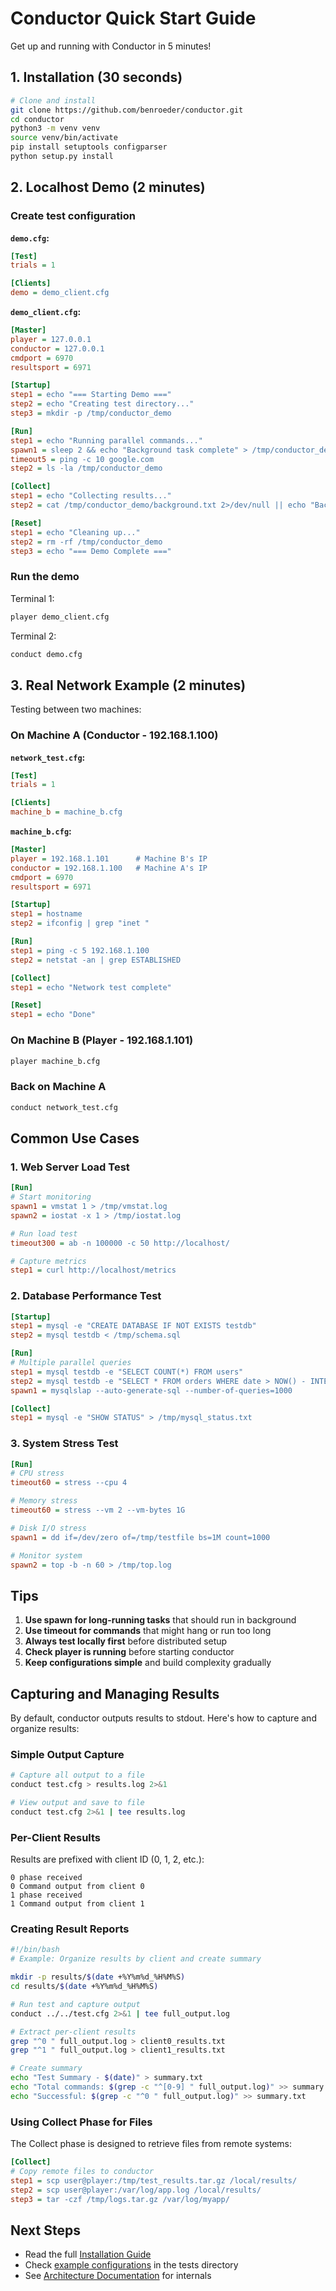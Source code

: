 # Conductor Quick Start Guide

Get up and running with Conductor in 5 minutes!

## 1. Installation (30 seconds)

```bash
# Clone and install
git clone https://github.com/benroeder/conductor.git
cd conductor
python3 -m venv venv
source venv/bin/activate
pip install setuptools configparser
python setup.py install
```

## 2. Localhost Demo (2 minutes)

### Create test configuration

**`demo.cfg`:**
```ini
[Test]
trials = 1

[Clients]
demo = demo_client.cfg
```

**`demo_client.cfg`:**
```ini
[Master]
player = 127.0.0.1
conductor = 127.0.0.1
cmdport = 6970
resultsport = 6971

[Startup]
step1 = echo "=== Starting Demo ==="
step2 = echo "Creating test directory..."
step3 = mkdir -p /tmp/conductor_demo

[Run]
step1 = echo "Running parallel commands..."
spawn1 = sleep 2 && echo "Background task complete" > /tmp/conductor_demo/background.txt
timeout5 = ping -c 10 google.com
step2 = ls -la /tmp/conductor_demo

[Collect]
step1 = echo "Collecting results..."
step2 = cat /tmp/conductor_demo/background.txt 2>/dev/null || echo "Background task still running"

[Reset]
step1 = echo "Cleaning up..."
step2 = rm -rf /tmp/conductor_demo
step3 = echo "=== Demo Complete ==="
```

### Run the demo

Terminal 1:
```bash
player demo_client.cfg
```

Terminal 2:
```bash
conduct demo.cfg
```

## 3. Real Network Example (2 minutes)

Testing between two machines:

### On Machine A (Conductor - 192.168.1.100)

**`network_test.cfg`:**
```ini
[Test]
trials = 1

[Clients]
machine_b = machine_b.cfg
```

**`machine_b.cfg`:**
```ini
[Master]
player = 192.168.1.101      # Machine B's IP
conductor = 192.168.1.100   # Machine A's IP
cmdport = 6970
resultsport = 6971

[Startup]
step1 = hostname
step2 = ifconfig | grep "inet "

[Run]
step1 = ping -c 5 192.168.1.100
step2 = netstat -an | grep ESTABLISHED

[Collect]
step1 = echo "Network test complete"

[Reset]
step1 = echo "Done"
```

### On Machine B (Player - 192.168.1.101)

```bash
player machine_b.cfg
```

### Back on Machine A

```bash
conduct network_test.cfg
```

## Common Use Cases

### 1. Web Server Load Test

```ini
[Run]
# Start monitoring
spawn1 = vmstat 1 > /tmp/vmstat.log
spawn2 = iostat -x 1 > /tmp/iostat.log

# Run load test
timeout300 = ab -n 100000 -c 50 http://localhost/

# Capture metrics
step1 = curl http://localhost/metrics
```

### 2. Database Performance Test

```ini
[Startup]
step1 = mysql -e "CREATE DATABASE IF NOT EXISTS testdb"
step2 = mysql testdb < /tmp/schema.sql

[Run]
# Multiple parallel queries
step1 = mysql testdb -e "SELECT COUNT(*) FROM users"
step2 = mysql testdb -e "SELECT * FROM orders WHERE date > NOW() - INTERVAL 1 DAY"
spawn1 = mysqlslap --auto-generate-sql --number-of-queries=1000

[Collect]
step1 = mysql -e "SHOW STATUS" > /tmp/mysql_status.txt
```

### 3. System Stress Test

```ini
[Run]
# CPU stress
timeout60 = stress --cpu 4

# Memory stress  
timeout60 = stress --vm 2 --vm-bytes 1G

# Disk I/O stress
spawn1 = dd if=/dev/zero of=/tmp/testfile bs=1M count=1000

# Monitor system
spawn2 = top -b -n 60 > /tmp/top.log
```

## Tips

1. **Use spawn for long-running tasks** that should run in background
2. **Use timeout for commands** that might hang or run too long
3. **Always test locally first** before distributed setup
4. **Check player is running** before starting conductor
5. **Keep configurations simple** and build complexity gradually

## Capturing and Managing Results

By default, conductor outputs results to stdout. Here's how to capture and organize results:

### Simple Output Capture
```bash
# Capture all output to a file
conduct test.cfg > results.log 2>&1

# View output and save to file
conduct test.cfg 2>&1 | tee results.log
```

### Per-Client Results
Results are prefixed with client ID (0, 1, 2, etc.):
```
0 phase received
0 Command output from client 0
1 phase received  
1 Command output from client 1
```

### Creating Result Reports
```bash
#!/bin/bash
# Example: Organize results by client and create summary

mkdir -p results/$(date +%Y%m%d_%H%M%S)
cd results/$(date +%Y%m%d_%H%M%S)

# Run test and capture output
conduct ../../test.cfg 2>&1 | tee full_output.log

# Extract per-client results
grep "^0 " full_output.log > client0_results.txt
grep "^1 " full_output.log > client1_results.txt

# Create summary
echo "Test Summary - $(date)" > summary.txt
echo "Total commands: $(grep -c "^[0-9] " full_output.log)" >> summary.txt
echo "Successful: $(grep -c "^0 " full_output.log)" >> summary.txt
```

### Using Collect Phase for Files
The Collect phase is designed to retrieve files from remote systems:

```ini
[Collect]
# Copy remote files to conductor
step1 = scp user@player:/tmp/test_results.tar.gz /local/results/
step2 = scp user@player:/var/log/app.log /local/results/
step3 = tar -czf /tmp/logs.tar.gz /var/log/myapp/
```

## Next Steps

- Read the full [Installation Guide](INSTALLATION_GUIDE.md)
- Check [example configurations](tests/) in the tests directory
- See [Architecture Documentation](ARCHITECTURE.md) for internals